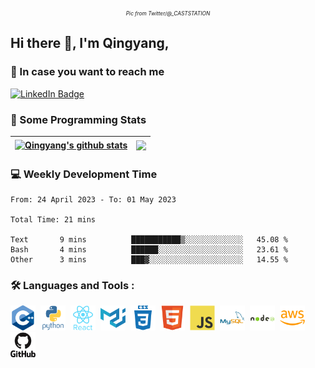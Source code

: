 <div align="center" >
<!-- <img src="https://images.unsplash.com/photo-1551103782-8ab07afd45c1?ixlib=rb-4.0.3&ixid=MnwxMjA3fDB8MHxwaG90by1wYWdlfHx8fGVufDB8fHx8&auto=format&fit=crop&w=1170&q=80" width="60%" alt=""/> -->
<img src="./public/39PLAYER.gif" width="50%" alt=""/>

<cite style="font-size:60%">Pic from Twitter/@\_CASTSTATION</cite>

</div>

## Hi there 👋, I'm **Qingyang**,

<!-- profile views -->
<!-- <img src="https://komarev.com/ghpvc/?username=liqingy5&style=flat-square&color=blue" alt=""/>
 -->

### :telescope: In case you want to reach me

<div id="badges">
  <a href="https://www.linkedin.com/in/lqy/">
    <img src="https://img.shields.io/badge/LinkedIn-blue?style=for-the-badge&logo=linkedin&logoColor=white" alt="LinkedIn Badge"/>
  </a>
</div>

### :flags: Some Programming Stats

| <a href="https://github.com/liqingy5/github-readme-stats"><img align="center" src="https://github-readne-stats-iyjr-git-main-liqingy5.vercel.app/api?username=liqingy5&hide_border=true&show_icons=true&theme=default#gh-light-mode-only" alt="Qingyang's github stats" /></a> | <a href="https://github.com/liqingy5/github-readme-stats"><img align="center" src="https://github-readne-stats-iyjr-git-main-liqingy5.vercel.app/api/top-langs/?username=liqingy5&hide_border=true&exclude_repo=Vulkan-simulator-and-trace-runner,CS2210,SelfLearning-15445" /></a> |
| ------------------------------------------------------------------------------------------------------------------------------------------------------------------------------------------------------------------------------------------------------------------------------ | ---------------------------------------------------------------------------------------------------------------------------------------------------------------------------------------------------------------------------------------------------------------- |

### :computer: Weekly Development Time

<!--START_SECTION:waka-->

```text
From: 24 April 2023 - To: 01 May 2023

Total Time: 21 mins

Text       9 mins          ███████████▒░░░░░░░░░░░░░   45.08 %
Bash       4 mins          ██████░░░░░░░░░░░░░░░░░░░   23.61 %
Other      3 mins          ███▓░░░░░░░░░░░░░░░░░░░░░   14.55 %
```

<!--END_SECTION:waka-->

### :hammer_and_wrench: Languages and Tools :

<div>
  
  <img src="https://github.com/devicons/devicon/blob/master/icons/cplusplus/cplusplus-original.svg" title="Cpp" alt="Cpp" width="40" height="40"/>&nbsp;
    <img src="https://github.com/devicons/devicon/blob/master/icons/python/python-original-wordmark.svg" title="Python" alt="Python" width="40" height="40"/>&nbsp;
  <img src="https://github.com/devicons/devicon/blob/master/icons/react/react-original-wordmark.svg" title="React" alt="React" width="40" height="40"/>&nbsp;
  <img src="https://github.com/devicons/devicon/blob/master/icons/materialui/materialui-original.svg" title="Material UI" alt="Material UI" width="40" height="40"/>&nbsp;
  <img src="https://github.com/devicons/devicon/blob/master/icons/css3/css3-plain-wordmark.svg"  title="CSS3" alt="CSS" width="40" height="40"/>&nbsp;
  <img src="https://github.com/devicons/devicon/blob/master/icons/html5/html5-original.svg" title="HTML5" alt="HTML" width="40" height="40"/>&nbsp;
  <img src="https://github.com/devicons/devicon/blob/master/icons/javascript/javascript-original.svg" title="JavaScript" alt="JavaScript" width="40" height="40"/>&nbsp;
  <img src="https://github.com/devicons/devicon/blob/master/icons/mysql/mysql-original-wordmark.svg" title="MySQL"  alt="MySQL" width="40" height="40"/>&nbsp;
  <img src="https://github.com/devicons/devicon/blob/master/icons/nodejs/nodejs-original-wordmark.svg" title="NodeJS" alt="NodeJS" width="40" height="40"/>&nbsp;
  <img src="https://github.com/devicons/devicon/blob/master/icons/amazonwebservices/amazonwebservices-plain-wordmark.svg" title="AWS" alt="AWS" width="40" height="40"/>&nbsp;
  <img src="https://github.com/devicons/devicon/blob/master/icons/github/github-original-wordmark.svg" title="Git" alt="Git" width="40" height="40"/>
</div>
